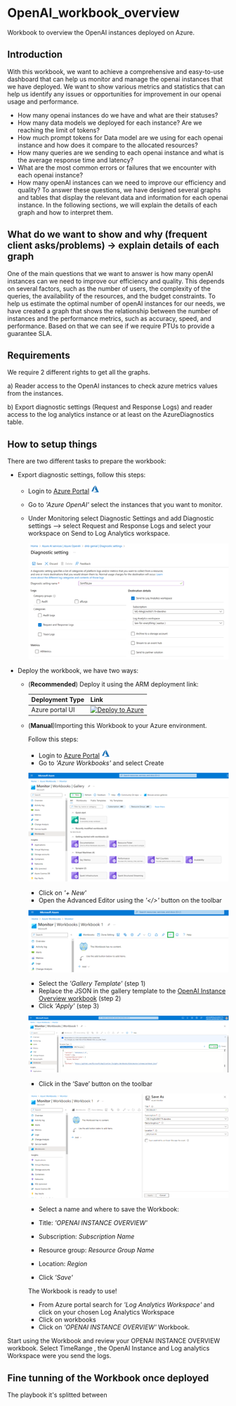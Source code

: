 # OpenAI_workbook_overview
Workbook to overview the OpenAI instances deployed on Azure.



## Introduction
With this workbook, we want to achieve a comprehensive and easy-to-use dashboard that can help us monitor and manage the openai instances that we have deployed. We want to show various metrics and statistics that can help us identify any issues or opportunities for improvement in our openai usage and performance.
- How many openai instances do we have and what are their statuses?
- How many data models we deployed for each instance? Are we reaching the limit of tokens?
- How much prompt tokens for Data model are we using for each openai instance and how does it compare to the allocated resources?
- How many queries are we sending to each openai instance and what is the average response time and latency?
- What are the most common errors or failures that we encounter with each openai instance?
- How many openAI instances can we need to improve our efficiency and quality?
To answer these questions, we have designed several graphs and tables that display the relevant data and information for each openai instance. In the following sections, we will explain the details of each graph and how to interpret them.

## What do we want to show and why (frequent client asks/problems) -> explain details of each graph
One of the main questions that we want to answer is how many openAI instances can we need to improve our efficiency and quality. This depends on several factors, such as the number of users, the complexity of the queries, the availability of the resources, and the budget constraints. 
To help us estimate the optimal number of openAI instances for our needs, we have created a graph that shows the relationship between the number of instances and the performance metrics, such as accuracy, speed, and performance.
Based on that we can see if we require PTUs to provide a guarantee SLA.

## Requirements
We require 2 different rights to get all the graphs.

a)	Reader access to the OpenAI instances to check azure metrics values from the instances.

b)	Export diagnostic settings (Request and Response Logs)  and reader access to the log analytics instance or at least on the AzureDiagnostics table.

## How to setup things

There are two different tasks to prepare the workbook:

* Export diagnostic settings, follow this steps:

    * Login to [Azure Portal](https://portal.azure.com/) <img src="./images/azure.png" width="20" height="20">
    * Go to _'Azure OpenAI'_ select the instances that you want to monitor.
    * Under Monitoring  select Diagnostic Settings and add Diagnostic settings --> select Request and Response Logs and select your workspace on Send to Log Analytics workspace.

        <img src="./images/Open_Ai_Diagnostic_Settings.png">


* Deploy the workbook, we have two ways:

    * (**Recommended**) Deploy it using the ARM deployment link:

        | Deployment Type | Link |
        |:--|:--|
        | Azure portal UI |[![Deploy to Azure](https://aka.ms/deploytoazurebutton)](https://portal.azure.com/#blade/Microsoft_Azure_CreateUIDef/CustomDeploymentBlade/uri/https%3A%2F%2Fraw.githubusercontent.com%2FDavidNogueraBuxeda%2FOpenAI_workbook_overview%2Fmain%2Fworkbook%2Farm_template%2FOverviewOpenAI.json) |


    * (**Manual**)Importing this Workbook to your Azure environment.

        Follow this steps:

        * Login to [Azure Portal](https://portal.azure.com/) <img src="./images/azure.png" width="20" height="20">
        * Go to _'Azure Workbooks'_ and select Create

        ![workbook 1](./images/Monitor_Workbooks_create.png)

        * Click on _'+ New'_
        * Open the Advanced Editor using the _'</>'_ button on the toolbar

        ![Create monitoring workbook](./images/Workbook_AdvancedEditor.png)

        * Select the _'Gallery Template'_ (step 1)
        * Replace the JSON in the gallery template to the [OpenAI Instance Overview workbook](https://raw.githubusercontent.com/2FDavidNogueraBuxeda/2FOpenAI_workbook_overview/main/workbooks/gallery_template/OverviewOpenAI.workbook
        ) (step 2)
        * Click _'Apply'_ (step 3)


        ![Create monitoring workbook](./images/Workbook_Apply.png)

        * Click in the ‘Save’ button on the toolbar

        ![Save monitoring workbook](./images/workbook_saveas.png)

        * Select a name and where to save the Workbook:

        * Title: _'OPENAI INSTANCE OVERVIEW'_
        * Subscription: _Subscription Name_
        * Resource group: _Resource Group Name_
        * Location: _Region_
        * Click _'Save'_
        
        The Workbook is ready to use!

        * From Azure portal search for _'Log Analytics Workspace'_ and click on your chosen Log Analytics Workspace
        * Click on workbooks
        * Click on _'OPENAI INSTANCE OVERVIEW'_ Workbook.

Start using the Workbook and review your OPENAI INSTANCE OVERVIEW workbook.
Select TimeRange , the OpenAI Instance and  Log analytics Workspace were you send the logs.


## Fine tunning of the Workbook once deployed

The playbook it's splitted between 

